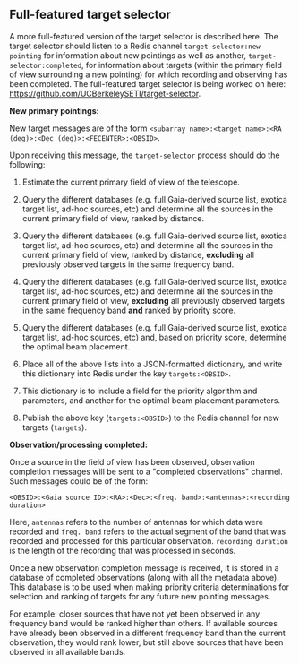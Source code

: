 ## Full-featured target selector  

A more full-featured version of the target selector is described here. 
The target selector should listen to a Redis channel `target-selector:new-pointing`
for information about new pointings as well as another, `target-selector:completed`,
for information about targets (within the primary field of view surrounding a new pointing)
for which recording and observing has been completed. The full-featured target selector 
is being worked on here: https://github.com/UCBerkeleySETI/target-selector.  
  
**New primary pointings:**  
  
New target messages are of the form 
`<subarray name>:<target name>:<RA (deg)>:<Dec (deg)>:<FECENTER>:<OBSID>`.  

Upon receiving this message, the `target-selector` process should do the 
following:  

1. Estimate the current primary field of view of the telescope.  

2. Query the different databases (e.g. full Gaia-derived source list, exotica 
target list, ad-hoc sources, etc) and determine all the sources in the current
 primary field of view, ranked by distance.  

3. Query the different databases (e.g. full Gaia-derived source list, exotica 
target list, ad-hoc sources, etc) and determine all the sources in the current
 primary field of view, ranked by distance, **excluding** all previously 
observed targets in the same frequency band.  

4. Query the different databases (e.g. full Gaia-derived source list, exotica 
target list, ad-hoc sources, etc) and determine all the sources in the current
 primary field of view, **excluding** all previously observed targets in the 
same frequency band **and** ranked by priority score.  

5. Query the different databases (e.g. full Gaia-derived source list, exotica 
target list, ad-hoc sources, etc) and, based on priority score, determine the 
optimal beam placement.  

6. Place all of the above lists into a JSON-formatted dictionary, and write 
this dictionary into Redis under the key `targets:<OBSID>`. 

7. This dictionary is to include a field for the priority algorithm and 
parameters, and another for the optimal beam placement parameters. 

8. Publish the above key (`targets:<OBSID>`) to the Redis channel for new targets 
(`targets`). 
  
**Observation/processing completed:**   
  
Once a source in the field of view has been observed, observation completion 
messages will be sent to a "completed observations" channel. Such messages 
could be of the form:  
  
`<OBSID>:<Gaia source ID>:<RA>:<Dec>:<freq. band>:<antennas>:<recording duration>`   
  
Here, `antennas` refers to the number of antennas for which data were recorded
and `freq. band` refers to the actual segment of the band that was recorded 
and processed for this particular observation. `recording duration` is the 
length of the recording that was processed in seconds.  

Once a new observation completion message is received, it is stored in a 
database of completed observations (along with all the metadata above). This
database is to be used when making priority criteria determinations for 
selection and ranking of targets for any future new pointing messages. 
  
For example: closer sources that have not yet been observed in any frequency 
band would be ranked higher than others. If available sources have already 
been observed in a different frequency band than the current observation,
they would rank lower, but still above sources that have been observed in all 
available bands. 
